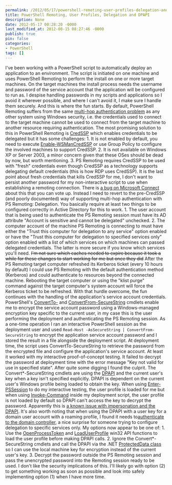 ```yaml
---
permalink: /2012/05/17/powershell-remoting-user-profiles-delegation-and-dpapi/
title: PowerShell Remoting, User Profiles, Delegation and DPAPI
description: None
date: 2012-05-17 00:28:20 -0000
last_modified_at: 2012-08-15 08:27:46 -0000
publish: true
pin: false
categories:
- PowerShell
tags: []
---
```

I've been working with a PowerShell script to automatically deploy an application to an environment. The script is initiated on one machine and uses PowerShell Remoting to perform the install on one or more target machines. On the target machines the install process needs the username and password of the service account that the application will be configured to run as. I despise handling passwords in my scripts and applications so I avoid it wherever possible, and where I can't avoid it, I make sure I handle them securely. And this is where the fun starts. By default, PowerShell Remoting suffers from the same [multi-hop authentication problem](http://blogs.technet.com/b/askds/archive/2008/06/13/understanding-kerberos-double-hop.aspx) as any other system using Windows security, i.e. the credentials used to connect to the target machine cannot be used to connect from the target machine to another resource requiring authentication. The most promising solution to this in PowerShell Remoting is [CredSSP](http://msdn.microsoft.com/en-us/library/windows/desktop/ee309365\(v=vs.85\).aspx) which enables credentials to be delegated but it has some challenges:
    1. It is not enabled by default, you need to execute [Enable-WSManCredSSP](http://technet.microsoft.com/en-us/library/dd819517.aspx) or use Group Policy to configure the involved machines to support CredSSP.
    2. It is not available on Windows XP or Server 2003, a minor concern given that these OSes should be dead by now, but worth mentioning.
    3. PS Remoting requires CredSSP to be used with "fresh" credentials even though CredSSP as a technology supports delegating default credentials (this is how RDP uses CredSSP).
It is the last point about fresh credentials that kills CredSSP for me, I don't want to persist another password for my non-interactive script to use when establishing a remoting connection. There is [a bug on Microsoft Connect](https://connect.microsoft.com/PowerShell/feedback/details/498377/credssp-should-allow-delegation-of-default-current-credentials) about this that you can vote up. Instead I need to revert to the pre-CredSSP (and poorly documented) way of supporting multi-hop authentication with PS Remoting: Delegation. You basically require at least two things to be configured correctly in Active Directory for this to work.
    1. The user account that is being used to authenticate the PS Remoting session must have its AD attribute "Account is sensitive and cannot be delegated" unchecked.
    2. The computer account of the machine PS Remoting is connecting to must have either the "Trust this computer for delegation to any service" option enabled or have the "Trust this computer for delegation to specified services only" option enabled with a list of which services on which machines can passed delegated credentials. The latter is more secure if you know which services you'll need.
~~I'm not sure which caches needed to expire because it took a while for these changes to start working for me but once they did~~ After the PS Remoting target computer refreshed its Kerberos ticket (every 10 hours by default) I could use PS Remoting with the default authentication method (Kerberos) and could authenticate to resources beyond the connected machine. Rebooting the target computer or using the "klist purge" command against the target computer's system account will force the Kerberos ticket to be refreshed. With that hurdle overcome, the fun continues with the handling of the application's service account credentials. PowerShell's [ConvertTo-](http://technet.microsoft.com/en-us/library/dd347656.aspx) and [ConvertFrom-SecureString](http://technet.microsoft.com/en-us/library/dd315356.aspx) cmdlets enable me to encrypt the service account password using a Windows-managed encryption key specific to the current user, in my case this is the user performing the deployment and authenticating the PS Remoting session. As a one-time operation I ran an interactive PowerShell session as the deployment user and used `Read-Host -AsSecureString | ConvertFrom-SecureString` to encrypt the application service account password and I stored the result in a file alongside the deployment script. At deployment time, the script uses ConvertTo-SecureString to retrieve the password from the encrypted file and configure the application's service account. At least it worked with my interactive proof-of-concept testing. It failed to decrypt the password at deployment time with the error message "Key not valid for use in specified state". After quite some digging I found the culprit. The Convert*-SecureString cmdlets are using the [DPAPI](http://msdn.microsoft.com/en-us/library/ms995355.aspx) and the current user's key when a key isn't specified explicitly. DPAPI is dependent on the current user's Windows profile being loaded to obtain the key. When using [Enter-PSSession](http://technet.microsoft.com/en-us/library/dd315384.aspx) to do my interactive testing, the user profile is loaded for me but when using [Invoke-Command](http://technet.microsoft.com/en-us/library/dd347578.aspx) inside my deployment script, the user profile is not loaded by default so DPAPI can't access the key to decrypt the password. Apparently this is [a known issue with impersonation and the DPAPI](http://msdn.microsoft.com/en-us/library/system.security.cryptography.protecteddata.unprotect.aspx). It's also worth noting that when using the DPAPI with a user key for a domain user account with a roaming profile, I found it needs to[authenticate to the domain controller](http://support.microsoft.com/kb/309408#6), a nice surprise for someone trying to configure delegation to specific services only. My options now appear to be one of:
    1. Use the [OpenProcessToken](http://msdn.microsoft.com/en-us/library/aa379295\(v=vs.85\).aspx) and [LoadUserProfile](http://msdn.microsoft.com/en-us/library/bb762281.aspx) win32 API functions to load the user profile before making DPAPI calls.
    2. Ignore the Convert*-SecureString cmdlets and call the DPAPI via the .NET [ProtectedData class](http://msdn.microsoft.com/en-us/library/2c64xe0y) so I can use the local machine key for encryption instead of the current user's key.
    3. Decrypt the password outside the PS Remoting session and pass the unencrypted password into the Remoting session ready to be used. I don't like the security implications of this.
I'll likely go with option (2) to get something working as soon as possible and look into safely implementing option (1) when I have more time.

